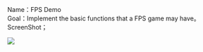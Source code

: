Name：FPS Demo  
Goal：Implement the basic functions that a FPS game may have。
ScreenShot；

![](https://github.com/DonDracula/Unity_Demo/fps-screenshot.png)  
